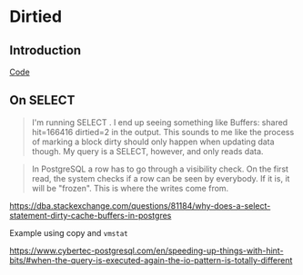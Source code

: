 # Dirtied

## Introduction

[Code](https://medium.com/@varunjain2108/unraveling-disk-i-o-with-postgresql-reads-does-every-query-trigger-a-write-ab331362c715)

## On SELECT

> I'm running SELECT . I end up seeing something like Buffers: shared hit=166416 dirtied=2 in the output. This sounds to me like the process of marking a block dirty should only happen when updating data though. My query is a SELECT, however, and only reads data.

> In PostgreSQL a row has to go through a visibility check. On the first read, the system checks if a row can be seen by everybody. If it is, it will be "frozen". This is where the writes come from.

https://dba.stackexchange.com/questions/81184/why-does-a-select-statement-dirty-cache-buffers-in-postgres


Example using copy and `vmstat`

https://www.cybertec-postgresql.com/en/speeding-up-things-with-hint-bits/#when-the-query-is-executed-again-the-io-pattern-is-totally-different

